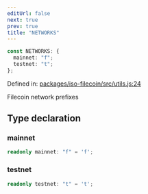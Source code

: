```yaml
---
editUrl: false
next: true
prev: true
title: "NETWORKS"
---
```


```ts
const NETWORKS: {
  mainnet: "f";
  testnet: "t";
};
```

Defined in: [packages/iso-filecoin/src/utils.js:24](https://github.com/hugomrdias/filecoin/blob/main/packages/iso-filecoin/src/utils.js#L24)

Filecoin network prefixes

## Type declaration

### mainnet

```ts
readonly mainnet: "f" = 'f';
```

### testnet

```ts
readonly testnet: "t" = 't';
```
